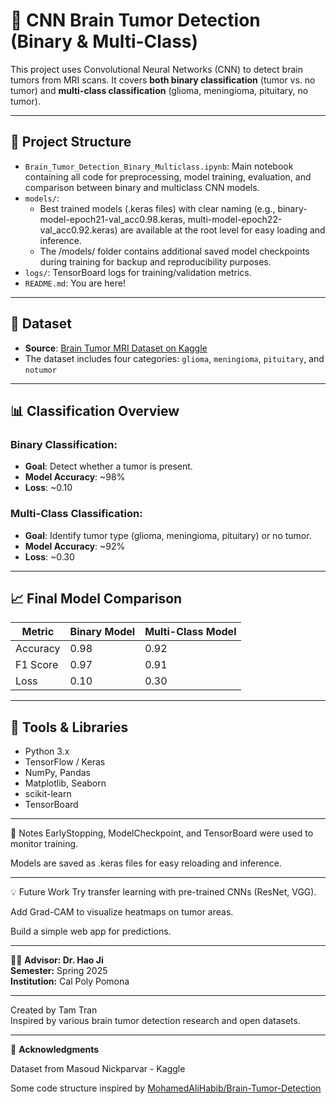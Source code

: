 # 🧠 CNN Brain Tumor Detection (Binary & Multi-Class)

This project uses Convolutional Neural Networks (CNN) to detect brain tumors from MRI scans. It covers **both binary classification** (tumor vs. no tumor) and **multi-class classification** (glioma, meningioma, pituitary, no tumor).

---

## 📁 Project Structure

- `Brain_Tumor_Detection_Binary_Multiclass.ipynb`: Main notebook containing all code for preprocessing, model training, evaluation, and comparison between binary and multiclass CNN models.
- `models/`:
    - Best trained models (.keras files) with clear naming (e.g., binary-model-epoch21-val_acc0.98.keras, multi-model-epoch22-val_acc0.92.keras) are available at the root level for easy loading and inference.
    - The /models/ folder contains additional saved model checkpoints during training for backup and reproducibility purposes.
- `logs/`: TensorBoard logs for training/validation metrics.
- `README.md`: You are here!
  
---

## 📁 Dataset

- **Source**: [Brain Tumor MRI Dataset on Kaggle](https://www.kaggle.com/datasets/masoudnickparvar/brain-tumor-mri-dataset/data)
- The dataset includes four categories: `glioma`, `meningioma`, `pituitary`, and `notumor`

---

## 📊 Classification Overview

### Binary Classification:
- **Goal**: Detect whether a tumor is present.
- **Model Accuracy**: ~98%
- **Loss**: ~0.10

### Multi-Class Classification:
- **Goal**: Identify tumor type (glioma, meningioma, pituitary) or no tumor.
- **Model Accuracy**: ~92%
- **Loss**: ~0.30

---

## 📈 Final Model Comparison

| Metric     | Binary Model | Multi-Class Model |
|------------|--------------|-------------------|
| Accuracy   | 0.98         | 0.92              |
| F1 Score   | 0.97         | 0.91              |
| Loss       | 0.10         | 0.30              |

---

## 🧪 Tools & Libraries

- Python 3.x
- TensorFlow / Keras
- NumPy, Pandas
- Matplotlib, Seaborn
- scikit-learn
- TensorBoard

---

📌 Notes
EarlyStopping, ModelCheckpoint, and TensorBoard were used to monitor training.

Models are saved as .keras files for easy reloading and inference.

---

💡 Future Work
Try transfer learning with pre-trained CNNs (ResNet, VGG).

Add Grad-CAM to visualize heatmaps on tumor areas.

Build a simple web app for predictions.

---

👨‍🏫 **Advisor: Dr. Hao Ji**          
**Semester:** Spring 2025  
**Institution:** Cal Poly Pomona

---

Created by Tam Tran                
Inspired by various brain tumor detection research and open datasets.

---

🙏 **Acknowledgments**
  
Dataset from Masoud Nickparvar - Kaggle

Some code structure inspired by [MohamedAliHabib/Brain-Tumor-Detection](https://github.com/MohamedAliHabib/Brain-Tumor-Detection/blob/master/Brain%20Tumor%20Detection.ipynb)
